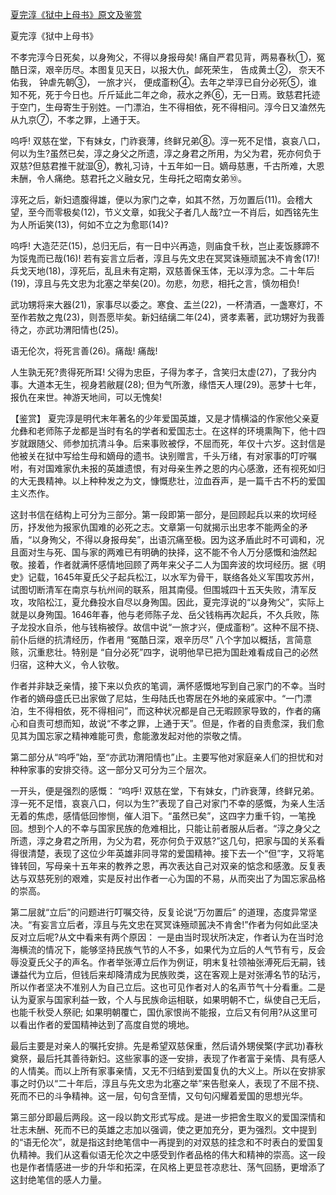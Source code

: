 [夏完淳《狱中上母书》原文及鉴赏](https://www.vrrw.net/wx/10238.html)

夏完淳《狱中上母书》

不孝完淳今日死矣，以身殉父，不得以身报母矣! 痛自严君见背，两易春秋①，冤酷日深，艰辛历尽。本图复见天日，以报大仇，䘏死荣生， 告成黄土②， 奈天不佑我， 钟虐先朝③， 一旅才兴， 便成齑粉④。去年之举淳已自分必死⑤，谁知不死，死于今日也。斤斤延此二年之命，菽水之养⑥，无一日焉。致慈君托迹于空门，生母寄生于别姓。一门漂泊，生不得相依，死不得相问。淳今日又溘然先从九京⑦，不孝之罪，上通于天。

呜呼! 双慈在堂，下有妹女，门祚衰薄，终鲜兄弟⑧。淳一死不足惜，哀哀八口，何以为生?虽然已矣，淳之身父之所遗，淳之身君之所用，为父为君，死亦何负于双慈?但慈君推干就湿⑨，教礼习诗，十五年如一日。嫡母慈惠，千古所难，大恩未酬，令人痛绝。慈君托之义融女兄，生母托之昭南女弟⑩。

淳死之后，新妇遗腹得雄，便以为家门之幸，如其不然，万勿置后(11)。会稽大望，至今而零极矣(12)，节义文章，如我父子者几人哉?立一不肖后，如西铭先生为人所诟笑(13)，何如不立之为愈耶(14)?

呜呼! 大造茫茫(15)，总归无后，有一日中兴再造，则庙食千秋，岂止麦饭豚蹄不为馁鬼而已哉(16)! 若有妄言立后者，淳且与先文忠在冥冥诛殛顽嚚决不肯舍(17)! 兵戈天地(18)，淳死后，乱且未有定期，双慈善保玉体，无以淳为念。二十年后(19)，淳且与先文忠为北塞之举矣(20)。勿悲，勿悲，相托之言，慎勿相负!

武功甥将来大器(21)，家事尽以委之。寒食、盂兰(22)，一杯清酒，一盏寒灯，不至作若敖之鬼(23)，则吾愿毕矣。新妇结缡二年(24)，贤孝素著，武功甥好为我善待之，亦武功渭阳情也(25)。

语无伦次，将死言善(26)。痛哉! 痛哉!

人生孰无死?贵得死所耳! 父得为忠臣，子得为孝子，含笑归太虚(27)，了我分内事。大道本无生，视身若敝屣(28); 但为气所激，缘悟天人理(29)。恶梦十七年，报仇在来世。神游天地间，可以无愧矣!



【鉴赏】 夏完淳是明代末年著名的少年爱国英雄，又是才情横溢的作家他父亲夏允彝和老师陈子龙都是当时有名的学者和爱国志士。在这样的环境熏陶下，他十四岁就跟随父、师参加抗清斗争。后来事败被俘，不屈而死，年仅十六岁。这封信是他被关在狱中写给生母和嫡母的遗书。诀别赠言，千头万绪，有对家事的叮咛嘱咐，有对国难家仇未报的英雄遗恨，有对母亲生养之恩的内心感激，还有视死如归的大无畏精神。以上种种发之为文，慷慨悲壮，泣血吞声，是一篇千古不朽的爱国主义杰作。

这封书信在结构上可分为三部分。第一段即第一部分，是回顾起兵以来的坎坷经历，抒发他为报家仇国难的必死之志。文章第一句就揭示出忠孝不能两全的矛盾，“以身殉父，不得以身报母矣”，出语沉痛至极。因为这矛盾此时不可调和，况且面对生与死、国与家的两难已有明确的抉择，这不能不令人万分感慨和油然起敬。接着，作者就满怀感情地回顾了两年来父子二人为国奔波的坎坷经历。据《明史》记载，1645年夏氏父子起兵松江，以水军为骨干，联络各处义军围攻苏州，试图切断清军在南京与杭州间的联系，阻其南侵。但围城四十五天失败，清军反攻，攻陷松江，夏允彝投水自尽以身殉国。因此，夏完淳说的“以身殉父”，实际上就是以身殉国。1646年春，他与老师陈子龙、岳父钱栴再次起兵，不久兵败，陈子龙投水自杀，他与钱栴被俘。故信中说“一旅才兴，便成齑粉”。这种不屈不挠、前仆后继的抗清经历，作者用 “冤酷日深，艰辛历尽” 八个字加以概括，言简意赅，沉重悲壮。特别是 “自分必死”四字，说明他早已把为国赴难看成自己的必然归宿，这种大义，令人钦敬。

作者并非缺乏亲情，接下来以负疚的笔调，满怀感慨地写到自己家门的不幸。当时作者的嫡母盛氏已出家做了尼姑，生母陆氏也寄居在外地的亲戚家中。“一门漂泊，生不得相依，死不得相问”，而这种状况都是自己无暇顾家导致的，作者的痛心和自责可想而知，故说“不孝之罪，上通于天”。但是，作者的自责愈深，我们愈见其为国忘家之精神难能可贵，愈能激发起对他的崇敬之情。

第二部分从“呜呼”始，至“亦武功渭阳情也”止。主要写他对家庭亲人们的担忧和对种种家事的安排交待。这一部分又可分为三个层次。

一开头，便是强烈的感慨： “呜呼! 双慈在堂，下有妹女，门祚衰薄，终鲜兄弟。淳一死不足惜，哀哀八口，何以为生?”表现了自己对家门不幸的感慨，为亲人生活无着的焦虑，感情低回惨恻，催人泪下。“虽然已矣”，这四字力重千钧，一笔挽回。想到个人的不幸与国家民族的危难相比，只能让前者服从后者。“淳之身父之所遗，淳之身君之所用，为父为君，死亦何负于双慈?”这几句，把家与国的关系看得很清楚，表现了这位少年英雄非同寻常的爱国精神。接下去一个“但”字，又将笔锋转回，写母亲十五年来的教养之恩，再次表达自己对双亲的惦念和感激。反复表达与双慈死别的艰难，实是反衬出作者一心为国的不易，从而突出了为国忘家品格的崇高。

第二层就“立后”的问题进行叮嘱交待，反复论说“万勿置后” 的道理，态度异常坚决。“有妄言立后者，淳且与先文忠在冥冥诛殛顽嚚决不肯舍!”作者为何如此坚决反对立后呢?从文中看来有两个原因： 一是由当时现状所决定，作者认为在当时沧海横流的情况下，能够坚持民族气节的人不多，如果代为立后的人气节有亏，反会辱没夏氏父子的声名。作者举张溥立后作为例证，明末复社领袖张溥死后无嗣，钱谦益代为立后，但钱后来却降清成为民族败类，这在客观上是对张溥名节的玷污，所以作者坚决不准别人为自己立后。这也可见作者对人的名声节气十分看重。二是认为夏家与国家利益一致，个人与民族命运相联，如果明朝不亡，纵使自己无后，也能千秋受人祭祀; 如果明朝覆亡，国仇家恨尚不能报，立后又有何用?从这里可以看出作者的爱国精神达到了高度自觉的境地。

最后主要是对亲人的嘱托安排。先是希望双慈保重，然后请外甥侯檠(字武功)春秋奠祭，最后托其善待新妇。这些家事的逐一安排，表现了作者富于亲情、具有感人的人情美。而以上所有家事亲情，又无不归结到爱国复仇的大义上。所以在安排家事之时仍以“二十年后，淳且与先文忠为北塞之举”来告慰亲人，表现了不屈不挠、死而不已的斗争精神。这一层，句句含至情，又句句闪耀着爱国的思想光华。

第三部分即最后两段。这一段以韵文形式写成。是进一步把舍生取义的爱国深情和壮志未酬、死而不已的英雄之志加以强调，使之更加充分，更为强烈。文中提到的“语无伦次”，就是指这封绝笔信中一再提到的对双慈的挂念和不时表白的爱国复仇精神。我们从这看似语无伦次之中感受到作者品格的伟大和精神的崇高。这一段也是作者情感进一步的升华和拓深，在风格上更显苍凉悲壮、荡气回肠，更增添了这封绝笔信的感人力量。

